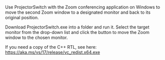 Use ProjectorSwitch with the Zoom conferencing application on Windows to move the second Zoom window to a designated monitor and back to its original position.

Download ProjectorSwitch.exe into a folder and run it. Select the target monitor from the drop-down list and click the button to move the Zoom window to the chosen monitor.

If you need a copy of the C++ RTL, see here: https://aka.ms/vs/17/release/vc_redist.x64.exe
